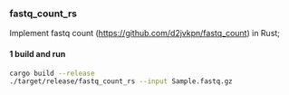 ### fastq_count_rs

Implement fastq count (https://github.com/d2jvkpn/fastq_count) in Rust;

#### 1 build and run
```bash
cargo build --release
./target/release/fastq_count_rs --input Sample.fastq.gz
```
